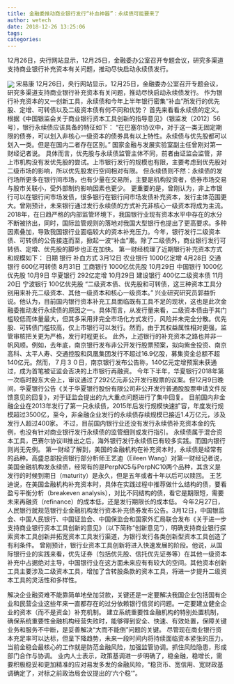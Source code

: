 ```yaml
---
title: 金融委推动商业银行发行“补血神器”：永续债可能要来了
author: wetech
date: 2018-12-26 13:25:06
tags: 
categories: 
---
```

12月26日，央行网站显示，12月25日，金融委办公室召开专题会议，研究多渠道支持商业银行补充资本有关问题，推动尽快启动永续债发行。
<!-- more -->
<img align="center" border="0" src="https://imgcdn.yicai.com/uppics/images/2018/12/5dee387b3df34b7cc09a789a1bf10405.jpg" />
宋易康
12月26日，央行网站显示，12月25日，金融委办公室召开专题会议，研究多渠道支持商业银行补充资本有关问题，推动尽快启动永续债发行。
作为银行补充资本的又一创新工具，永续债和今年上半年银行密集“补血”所发行的优先股、定增、可转债以及二级资本债有何不同和优势？
首先来看看永续债的定义。根据《中国银监会关于商业银行资本工具创新的指导意见》（银监发〔2012〕56号），银行永续债应该具备的特征如下：
“在巴塞尔协议中，对于这一类无固定期限的债券，可以划入非核心一级资本的债券具有以上特性。永续债与优先股都可以划入一类。但是在国内二者存在区别。” 国家金融与发展实验室副主任曾刚对第一财经记者说。
具体而言，优先股与永续债监管主体不同，前者由证监会监管，非上市机构没有发优先股的尝试。上市银行发行的规模也有限，主要考虑到优先股对二级市场的影响，所以优先股发行空间相对有限。
但永续债则不然：永续债的发行场所更多在银行间市场，也有少量在交易所，主要是机构投资者，债券市场交易与股市关联小，受外部制约影响因素也更少。
更重要的是，曾刚认为，非上市银行可以在银行间市场发债，很多银行在银行间市场发债补充资本，发行主体范围更大。曾刚预计，未来银行通过发行永续债的方式补充非核心一级资本将成为主流。
2018年，在日趋严格的内部监管环境下，我国银行业现有资本水平中存在的水分不断被挤出，同时，国际监管规则的落地对我国大型银行也提出了更高要求。多种因素叠加，导致我国银行业面临较大的资本补充压力。今年，银行发行二级资本债、可转债的公告接连而至，掀起一波“补血”潮。除了二级债外，商业银行发行可转债、定增、优先股的脚步也正在加快。
第一财经梳理了近期银行补充资本方式和规模如下：
日期
银行
补血方式
3月12日
农业银行
1000亿定增
4月28日
交通银行
600亿可转债
8月31日
工商银行
1000亿优先股
10月29日
中国银行
1000亿优先股
10月9日
华夏银行
292亿定增
10月29日
建设银行
400亿二级资本债
11月20日
宁波银行
100亿优先股
“二级资本债、优先股和可转债，这三种资本工具分别用来补充二级资本、其他一级资本和核心一级资本。” 兴业研究研究员郭益忻说。他认为，目前国内银行资本补充工具面临既有工具不足的现状，这也是此次金融委推动发行永续债的原因之一。具体而言，从发行量来看，二级资本债由于其门槛较低而体量最大，但其多采用非完全市场化方式发行，风险并未完全分散。优先股、可转债门槛较高，仅上市银行可以发行。然而，由于其权益属性相对更强，监管审核把关更为严格，发行时程更长。
此外，上述银行的补充资本之路也并非一帆风顺。例如，去年底，南京银行发布非公开发行股票预案，拟向紫金投资、南京高科、太平人寿、交通控股和凤凰集团发行不超过16.9亿股，募集资金总额不超140亿元。然而，７月３０日，南京银行发布公告称，140亿元定增预案未获通过，成为首笔被证监会否决的上市银行再融资。
今年下半年，华夏银行2018年第一次临时股东大会上，审议通过了292亿元非公开发行股票的议案。但12月9日晚间，华夏银行公告《关于华夏银行股份有限公司非公开发行普通股股票申请文件反馈意见的回复》，对于证监会提出的九大重点问题进行了集中回复。
目前国内非金融企业在2013年发行了第一只永续债，2015年后发行规模快速扩容，年度发行规模超过3500亿，至今，非金融企业发行的永续债存续规模已接近1.4万亿元，涉及发行人超过400家。
不过，目前国内银行业还没有发行永续债补充资本金的先例，也没有针对商业银行发行永续债的监管细则或发行指引。
永续债属于混合资本工具，巴赛尔协议III推出之后，海外银行发行永续债已有较多实践。而国内银行则尚无先例。
第一财经了解到，美国的金融机构在补充资本时，永续债是经常有的品种。高盛总部投资银行部分析师王艺迪（Eileen Wang）对第一财经记者说，美国金融机构发永续债，经常有的是PerpNC5与PerpNC10两个品种，其含义是发行的时候到期日（maturity）是永久，但是五年或者十年以后可以赎回。
王艺迪说，在美国金融机构补充资本时，具体在实践过程中推荐做什么结构的债，要看盈亏平衡分析（breakeven analysis），对比不同结构的债，看它是期限短，需要未来再融资（refinance）的成本低，还是发行期限长的成本低。
今年2月27日，人民银行就规范银行业金融机构发行资本补充债券发布公告。3月12日，中国银监会、中国人民银行、中国证监会、中国保监会和国家外汇局联合发布《关于进一步支持商业银行资本工具创新的意见》（以下简称“创新意见”），明确支持商业银行探索资本工具创新并拓宽资本工具发行渠道，为银行发行各类创新型资本工具创造了有利条件。
曾刚预计，银行业资本工具创新将进入快速发展的阶段。他说，从国际银行业的实践来看，优先证券（包括优先股、信托优先证券等）在其他一级资本补充中占据绝对主导，中国银行业在这方面未来应有有较大的空间。其他资本创新工具主要涉及二级资本工具，增加了含转股条款的资本工具，将进一步提升二级资本工具的灵活性和多样性。
 
 
解决企业融资难不能靠简单地垒加贷款，关键还是一定要解决我国企业包括国有企业和民营企业这些年来一直都存在的过分依赖银行信贷的问题。一定要建立健全企业的资本（而不是资金）补充机制。
建立系统重要性金融机构的特别处置机制，确保系统重要性金融机构经营失败时，能够得到安全、快速、有效处置，保障关键业务和服务不中断，是妥善解决“大而不能倒”问题的关键。
尽管现在商业银行资本充足率可以达标，但呈下降趋势，未来一段时间内将持续面临资本紧张的压力。
当前金稳会最核心的工作就是防范金融风险，加强监管协调。抓住风险隐患，形成部门合作与协调。
业内人士表示，政策基调进一步明确了，稳金融，稳增长，需要积极稳妥和更加精准的应对易发多发的金融风险，“稳货币、宽信用、宽财政基调确定了，对标之前政治局会议提出的‘六个稳’”。

